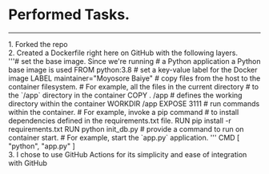 <h1>Performed Tasks.</h1>
<hr>
1. Forked the repo<br/>
2. Created a Dockerfile right here on GitHub with the following layers.<br/> 
'''# set the base image. Since we're running 
# a Python application a Python base image is used
FROM python:3.8
# set a key-value label for the Docker image
LABEL maintainer="Moyosore Baiye"
# copy files from the host to the container filesystem. 
# For example, all the files in the current directory
# to the  `/app` directory in the container
COPY . /app
#  defines the working directory within the container
WORKDIR /app
EXPOSE 3111
# run commands within the container. 
# For example, invoke a pip command 
# to install dependencies defined in the requirements.txt file. 
RUN pip install -r requirements.txt
RUN python init_db.py
# provide a command to run on container start. 
# For example, start the `app.py` application.
'''
CMD [ "python", "app.py" ] <br/>
3. I chose to use GitHub Actions for its simplicity and ease of integration with GitHub
